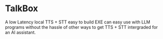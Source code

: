 # TalkBox
A low Latency local TTS + STT easy to build EXE can easy use with LLM programs without the hassle of other ways to get TTS + STT intergraded for an AI assistant.
